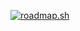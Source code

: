[![roadmap.sh](https://api.roadmap.sh/v1-badge/wide/649ccd31d99c9d67319e5c42?variant=dark&roadmaps=backend%2Cjavascript%2Cnodejs%2Cfrontend)](https://roadmap.sh)
